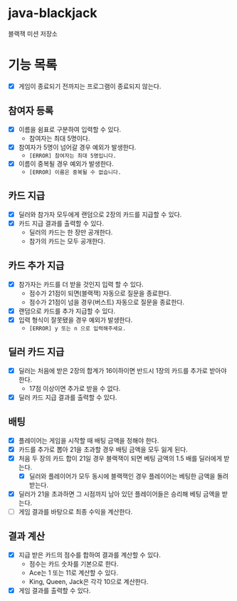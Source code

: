 # java-blackjack

블랙잭 미션 저장소

# 기능 목록

- [x] 게임이 종료되기 전까지는 프로그램이 종료되지 않는다.

## 참여자 등록

- [x] 이름을 쉼표로 구분하여 입력할 수 있다.
    - 참여자는 최대 5명이다.
- [x] 참여자가 5명이 넘어갈 경우 예외가 발생한다.
    - `[ERROR] 참여자는 최대 5명입니다.`
- [x] 이름이 중복될 경우 예외가 발생한다.
    - `[ERROR] 이름은 중복될 수 없습니다.`

## 카드 지급

- [x] 딜러와 참가자 모두에게 랜덤으로 2장의 카드를 지급할 수 있다.
- [x] 카드 지급 결과를 출력할 수 있다.
    - 딜러의 카드는 한 장만 공개한다.
    - 참가의 카드는 모두 공개한다.

## 카드 추가 지급

- [x] 참가자는 카드를 더 받을 것인지 입력 할 수 있다.
    - 점수가 21점이 되면(블랙잭) 자동으로 질문을 종료한다.
    - 점수가 21점이 넘을 경우(버스트) 자동으로 질문을 종료한다.
- [x] 랜덤으로 카드를 추가 지급할 수 있다.
- [x] 입력 형식이 잘못됐을 경우 예외가 발생한다.
    - `[ERROR] y 또는 n 으로 입력해주세요.`

## 딜러 카드 지급

- [x] 딜러는 처음에 받은 2장의 합계가 16이하이면 반드시 1장의 카드를 추가로 받아야 한다.
    - 17점 이상이면 추가로 받을 수 없다.
- [x] 딜러 카드 지급 결과를 출력할 수 있다.

## 배팅

- [x] 플레이어는 게임을 시작할 때 배팅 금액을 정해야 한다.
- [x] 카드를 추가로 뽑아 21을 초과할 경우 배팅 금액을 모두 잃게 된다.
- [x] 처음 두 장의 카드 합이 21일 경우 블랙잭이 되면 베팅 금액의 1.5 배를 딜러에게 받는다.
    - [x] 딜러와 플레이어가 모두 동시에 블랙잭인 경우 플레이어는 베팅한 금액을 돌려받는다.
- [x] 딜러가 21을 초과하면 그 시점까지 남아 있던 플레이어들은 승리해 베팅 금액을 받는다.
- [ ] 게임 결과를 바탕으로 최종 수익을 계산한다.

## 결과 계산

- [x] 지급 받은 카드의 점수를 합하여 결과를 계산할 수 있다.
    - 점수는 카드 숫자를 기본으로 한다.
    - Ace는 1 또는 11로 계산할 수 있다.
    - King, Queen, Jack은 각각 10으로 계산한다.
- [x] 게임 결과를 출력할 수 있다.
